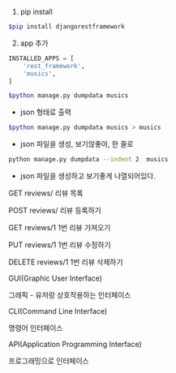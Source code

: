 1. pip install

```bash
$pip install djangorestframework
```

2. app 추가

```python
INSTALLED_APPS = [
    'rest_framework',
    'musics',
]
```



```bash
$python manage.py dumpdata musics
```

* json 형태로 출력

```bash
$python manage.py dumpdata musics > musics
```

* json 파일을 생성, 보기않좋아, 한 줄로

```bash
python manage.py dumpdata --indent 2  musics
```

* json 파일을 생성하고 보기좋게 나열되어있다.



GET reviews/ 리뷰 목록

POST reviews/ 리뷰 등록하기

GET reviews/1 1번 리뷰 가져오기

PUT reviews/1 1번 리뷰 수정하기

DELETE reviews/1 1번 리뷰 삭제하기



GUI(Graphic User Interface)

그래픽 - 유저랑 상호작용하는 인터페이스

CLI(Command Line Interface)

명령어 인터페이스

API(Application Programming Interface)

프로그래밍으로 인터페이스